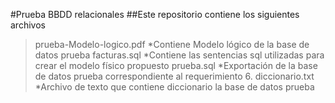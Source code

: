 #Prueba BBDD relacionales
##Este repositorio contiene los siguientes archivos

>prueba-Modelo-logico.pdf
    *Contiene Modelo lógico de la base de datos prueba
>facturas.sql
    *Contiene las sentencias sql utilizadas para crear el modelo físico propuesto
>prueba.sql
    *Exportación de la base de datos prueba correspondiente al requerimiento 6.
>diccionario.txt
    *Archivo de texto que contiene diccionario la base de datos prueba

